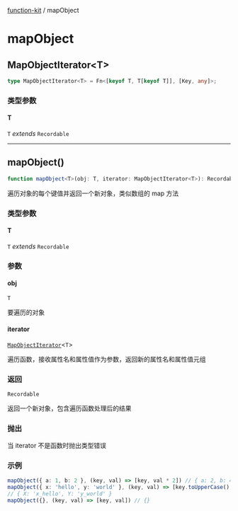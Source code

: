 [function-kit](index.md) / mapObject

# mapObject

## MapObjectIterator\<T\>

```ts
type MapObjectIterator<T> = Fn<[keyof T, T[keyof T]], [Key, any]>;
```

### 类型参数

#### T

`T` *extends* `Recordable`

***

## mapObject()

```ts
function mapObject<T>(obj: T, iterator: MapObjectIterator<T>): Recordable;
```

遍历对象的每个键值并返回一个新对象，类似数组的 map 方法

### 类型参数

#### T

`T` *extends* `Recordable`

### 参数

#### obj

`T`

要遍历的对象

#### iterator

[`MapObjectIterator`](#mapobjectiterator)\<`T`\>

遍历函数，接收属性名和属性值作为参数，返回新的属性名和属性值元组

### 返回

`Recordable`

返回一个新对象，包含遍历函数处理后的结果

### 抛出

当 iterator 不是函数时抛出类型错误

### 示例

```ts
mapObject({ a: 1, b: 2 }, (key, val) => [key, val * 2]) // { a: 2, b: 4 }
mapObject({ x: 'hello', y: 'world' }, (key, val) => [key.toUpperCase(), `${key}_${val}`])
// { X: 'x_hello', Y: 'y_world' }
mapObject({}, (key, val) => [key, val]) // {}
```
